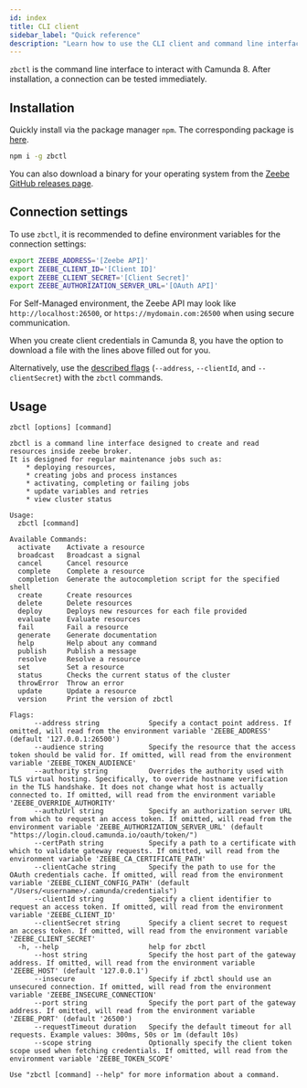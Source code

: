 ```yaml
---
id: index
title: CLI client
sidebar_label: "Quick reference"
description: "Learn how to use the CLI client and command line interface `zbctl` to interact with Camunda 8 and test a connection."
---
```


`zbctl` is the command line interface to interact with Camunda 8. After installation, a connection can be tested immediately.

## Installation

Quickly install via the package manager `npm`. The corresponding package is [here](https://www.npmjs.com/package/zbctl).

```bash
npm i -g zbctl
```

You can also download a binary for your operating system from the [Zeebe GitHub releases page](https://github.com/camunda-cloud/zeebe/releases).

## Connection settings

To use `zbctl`, it is recommended to define environment variables for the connection settings:

```bash
export ZEEBE_ADDRESS='[Zeebe API]'
export ZEEBE_CLIENT_ID='[Client ID]'
export ZEEBE_CLIENT_SECRET='[Client Secret]'
export ZEEBE_AUTHORIZATION_SERVER_URL='[OAuth API]'
```

For Self-Managed environment, the Zeebe API may look like `http://localhost:26500`, or `https://mydomain.com:26500` when using secure communication.

When you create client credentials in Camunda 8, you have the option to download a file with the lines above filled out for you.

Alternatively, use the [described flags](https://www.npmjs.com/package/zbctl#usage) (`--address`, `--clientId`, and `--clientSecret`) with the `zbctl` commands.

## Usage

```
zbctl [options] [command]
```

```
zbctl is a command line interface designed to create and read resources inside zeebe broker.
It is designed for regular maintenance jobs such as:
	* deploying resources,
	* creating jobs and process instances
	* activating, completing or failing jobs
	* update variables and retries
	* view cluster status

Usage:
  zbctl [command]

Available Commands:
  activate    Activate a resource
  broadcast   Broadcast a signal
  cancel      Cancel resource
  complete    Complete a resource
  completion  Generate the autocompletion script for the specified shell
  create      Create resources
  delete      Delete resources
  deploy      Deploys new resources for each file provided
  evaluate    Evaluate resources
  fail        Fail a resource
  generate    Generate documentation
  help        Help about any command
  publish     Publish a message
  resolve     Resolve a resource
  set         Set a resource
  status      Checks the current status of the cluster
  throwError  Throw an error
  update      Update a resource
  version     Print the version of zbctl

Flags:
      --address string            Specify a contact point address. If omitted, will read from the environment variable 'ZEEBE_ADDRESS' (default '127.0.0.1:26500')
      --audience string           Specify the resource that the access token should be valid for. If omitted, will read from the environment variable 'ZEEBE_TOKEN_AUDIENCE'
      --authority string          Overrides the authority used with TLS virtual hosting. Specifically, to override hostname verification in the TLS handshake. It does not change what host is actually connected to. If omitted, will read from the environment variable 'ZEEBE_OVERRIDE_AUTHORITY'
      --authzUrl string           Specify an authorization server URL from which to request an access token. If omitted, will read from the environment variable 'ZEEBE_AUTHORIZATION_SERVER_URL' (default "https://login.cloud.camunda.io/oauth/token/")
      --certPath string           Specify a path to a certificate with which to validate gateway requests. If omitted, will read from the environment variable 'ZEEBE_CA_CERTIFICATE_PATH'
      --clientCache string        Specify the path to use for the OAuth credentials cache. If omitted, will read from the environment variable 'ZEEBE_CLIENT_CONFIG_PATH' (default "/Users/<username>/.camunda/credentials")
      --clientId string           Specify a client identifier to request an access token. If omitted, will read from the environment variable 'ZEEBE_CLIENT_ID'
      --clientSecret string       Specify a client secret to request an access token. If omitted, will read from the environment variable 'ZEEBE_CLIENT_SECRET'
  -h, --help                      help for zbctl
      --host string               Specify the host part of the gateway address. If omitted, will read from the environment variable 'ZEEBE_HOST' (default '127.0.0.1')
      --insecure                  Specify if zbctl should use an unsecured connection. If omitted, will read from the environment variable 'ZEEBE_INSECURE_CONNECTION'
      --port string               Specify the port part of the gateway address. If omitted, will read from the environment variable 'ZEEBE_PORT' (default '26500')
      --requestTimeout duration   Specify the default timeout for all requests. Example values: 300ms, 50s or 1m (default 10s)
      --scope string              Optionally specify the client token scope used when fetching credentials. If omitted, will read from the environment variable 'ZEEBE_TOKEN_SCOPE'

Use "zbctl [command] --help" for more information about a command.
```
